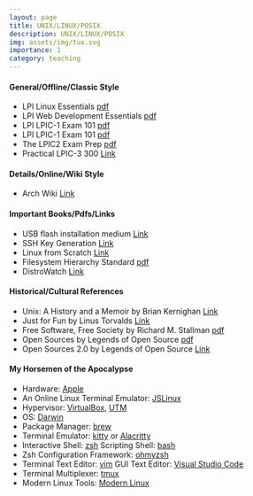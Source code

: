 ```yaml
---
layout: page
title: UNIX/LINUX/POSIX
description: UNIX/LINUX/POSIX
img: assets/img/tux.svg
importance: 1
category: teaching
---
```


#### General/Offline/Classic Style
* LPI Linux Essentials [pdf](https://learning.lpi.org/pdfstore/LPI-Learning-Material-010-160-en.pdf)  
* LPI Web Development Essentials [pdf](https://learning.lpi.org/pdfstore/LPI-Learning-Material-030-100-en.pdf)  
* LPI LPIC-1 Exam 101 [pdf](https://learning.lpi.org/pdfstore/LPI-Learning-Material-101-500-en.pdf)  
* LPI LPIC-1 Exam 101 [pdf](https://learning.lpi.org/pdfstore/LPI-Learning-Material-102-500-en.pdf)  
* The LPIC2 Exam Prep [pdf](https://lpic2book.github.io/src/pdf/lpic2book.pdf)  
* Practical LPIC-3 300 [Link](https://link.springer.com/book/10.1007/978-1-4842-4473-9)  

#### Details/Online/Wiki Style
* Arch Wiki [Link](https://wiki.archlinux.org/)  

#### Important Books/Pdfs/Links
* USB flash installation medium [Link](https://wiki.archlinux.org/title/USB_flash_installation_medium)  
* SSH Key Generation [Link](https://wiki.archlinux.org/title/SSH_keys)  
* Linux from Scratch [Link](https://www.linuxfromscratch.org/lfs/downloads/stable/LFS-BOOK-11.2.pdf)  
* Filesystem Hierarchy Standard [pdf](https://refspecs.linuxfoundation.org/FHS_3.0/fhs-3.0.pdf)  
* DistroWatch [Link](https://distrowatch.com/)  

#### Historical/Cultural References
* Unix: A History and a Memoir by Brian Kernighan [Link](https://www.cs.princeton.edu/~bwk/memoir.html)  
* Just for Fun by Linus Torvalds [Link](HarperCollins)  
* Free Software, Free Society by Richard M. Stallman [pdf](https://www.gnu.org/doc/fsfs3-hardcover.pdf)  
* Open Sources by Legends of Open Source [pdf](https://smaldone.com.ar/documentos/libros/opensources.pdf)  
* Open Sources 2.0 by Legends of Open Source [Link](https://www.oreilly.com/library/view/open-sources-20/0596008023/)  

#### My Horsemen of the Apocalypse
* Hardware: [Apple](https://www.apple.com/mac/)
* An Online Linux Terminal Emulator: [JSLinux](https://bellard.org/jslinux/)      
* Hypervisor: [VirtualBox](https://www.virtualbox.org/), [UTM](https://mac.getutm.app/)   
* OS: [Darwin](https://github.com/apple/darwin-xnu)  
* Package Manager: [brew](https://brew.sh/)  
* Terminal Emulator: [kitty](https://sw.kovidgoyal.net/kitty/) or [Alacritty](https://alacritty.org/)  
* Interactive Shell: [zsh](https://www.zsh.org/) Scripting Shell: [bash](https://www.gnu.org/software/bash/)  
* Zsh Configuration Framework: [ohmyzsh](https://ohmyz.sh/)  
* Terminal Text Editor: [vim](https://www.vim.org/) GUI Text Editor: [Visual Studio Code](https://code.visualstudio.com/)     
* Terminal Multiplexer: [tmux](https://github.com/tmux)  
* Modern Linux Tools: [Modern Linux](https://github.com/ibraheemdev/modern-unix)  


